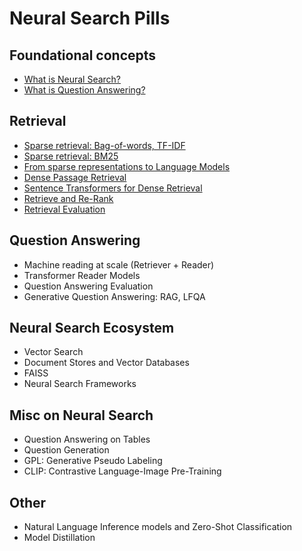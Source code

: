 # Neural Search Pills

## Foundational concepts
- [What is Neural Search?](pills/neural-search.md)
- [What is Question Answering?](pills/question-answering.md)

## Retrieval
- [Sparse retrieval: Bag-of-words, TF-IDF](pills/sparse-bow-tfidf.md)
- [Sparse retrieval: BM25](pills/sparse-bm25.md)
- [From sparse representations to Language Models](pills/from-sparse-to-lm.md)
- [Dense Passage Retrieval](pills/dpr.md)
- [Sentence Transformers for Dense Retrieval](pills/sbert.md)
- [Retrieve and Re-Rank](pills/retrieve-re-rank.md)
- [Retrieval Evaluation](pills/retrieval-evaluation.md)

## Question Answering
- Machine reading at scale (Retriever + Reader)
- Transformer Reader Models
- Question Answering Evaluation
- Generative Question Answering: RAG, LFQA

## Neural Search Ecosystem
- Vector Search
- Document Stores and Vector Databases
- FAISS
- Neural Search Frameworks

## Misc on Neural Search
- Question Answering on Tables
- Question Generation
- GPL: Generative Pseudo Labeling
- CLIP: Contrastive Language-Image Pre-Training

## Other
- Natural Language Inference models and Zero-Shot Classification
- Model Distillation